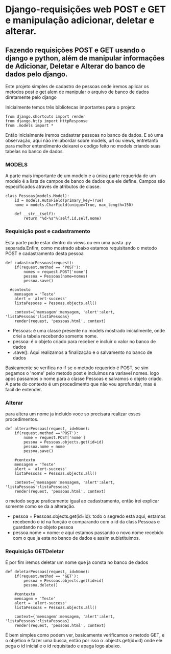 # Django-requisições web POST e GET e manipulação adicionar, deletar e alterar.
## Fazendo requisições POST e GET usando o django e python, além de manipular informações de Adicionar, Deletar e Alterar do banco de dados pelo django.

Este projeto simples de cadastro de pessoas onde iremos aplicar os metodos post e get alem de manipular o arquivo de banco de dados diretamente pelo django

Inicialmente temos três bibliotecas importantes para o projeto
```
from django.shortcuts import render
from django.http import HttpResponse
from .models import * 
```
Então inicialmente iremos cadastrar pessoas no banco de dados. E só uma observação, aqui não irei abordar sobre models, url ou views, entretanto para melhor entendimento deixarei o codigo feito no models criando suas tabelas no banco de dados.

### MODELS
A parte mais importante de um modelo  e a única parte requerida de um modelo  é a lista de campos de banco de dados que ele define. Campos são especificados através de atributos de classe. 
```
class Pessoas(models.Model):
	id = models.AutoField(primary_key=True)
	nome = models.CharField(unique=True, max_length=150)

	def __str__(self):
		return "%d-%s"%(self.id,self.nome)
```
### Requisição post e cadastramento
Esta parte pode estar dentro do views ou em uma pasta .py separada.Enfim, como mostrado abaixo estamos requisitando o metodo POST e cadastramento desta pessoa
```
def cadastrarPessoas(request):
	if(request.method == 'POST'):
		nomes = request.POST['nome']
		pessoa = Pessoas(nome=nomes)
		pessoa.save()
    
  #contexto
	mensagem = 'Teste'
	alert = 'alert-success'
	listaPessoas = Pessoas.objects.all()

	context={'mensagem':mensagem, 'alert':alert, 'listaPessoas':listaPessoas}
	render(request, 'pessoas.html', context)
```
- Pessoas: é uma classe presente no models mostrado inicialmente, onde criei a tabela recebendo somente nome.
- pessoa: é o objeto criado para receber e incluir o valor no banco de dados
- .save(): Aqui realizamos a finalização e o salvamento no banco de dados 

Basicamente se verifica no if se o metodo requerido é POST, se sim pegamos o 'nome' pelo metodo post e incluimos na variavel nomes. logo apos passamos o nome para a classe Pessoas e salvamos o objeto criado. A parte do contexto é um procedimento que não vou aprofundar, mas é facil de entender.

### Alterar
para altera um nome ja incluido voce so precisara realizar esses procedimentos.
```
def alterarPessoas(request, id=None):
	if(request.method =='POST'):
		nome = request.POST['nome']
		pessoa = Pessoas.objects.get(id=id)
		pessoa.nome = nome
		pessoa.save()

	#contexto
	mensagem = 'Teste'
	alert = 'alert-success'
	listaPessoas = Pessoas.objects.all()

	context={'mensagem':mensagem, 'alert':alert, 'listaPessoas':listaPessoas}
	render(request, 'pessoas.html', context)
```
o metodo segue praticamente igual ao cadastramento, então irei explicar somente como se da a alteração.
- pessoa = Pessoas.objects.get(id=id): todo o segredo esta aqui, estamos recebendo o id na função e comparando com o id da class Pessoas e guardando no objeto pessoa 
- pessoa.nome = nome: e aqui estamos passando o novo nome recebido com o que ja esta no banco de dados e assim subistituimos.

### Requisição GETDeletar
E por fim iremos deletar um nome que ja consta no banco de dados
```
def deletarPessoas(request, id=None):
	if(request.method == 'GET'):
		pessoa = Pessoas.objects.get(id=id)
		pessoa.delete()

	#contexto
	mensagem = 'Teste'
	alert = 'alert-success'
	listaPessoas = Pessoas.objects.all()

	context={'mensagem':mensagem, 'alert':alert, 'listaPessoas':listaPessoas}
	render(request, 'pessoas.html', context)
```
É bem simples como podem ver, basicamente verificamos o metodo GET, e o objetico é fazer uma busca, então por isso o .objects.get(id=id) onde ele pega o id inicial e o id requisitado e apaga logo abaixo.
